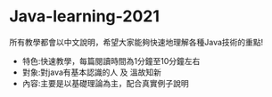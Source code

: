 # Java-learning-2021

所有教學都會以中文說明，希望大家能夠快速地理解各種Java技術的重點!

* 特色:快速教學，每篇閱讀時間為1分鐘至10分鐘左右
* 對象:對java有基本認識的人 及 溫故知新
* 內容:主要是以基礎理論為主，配合真實例子說明
